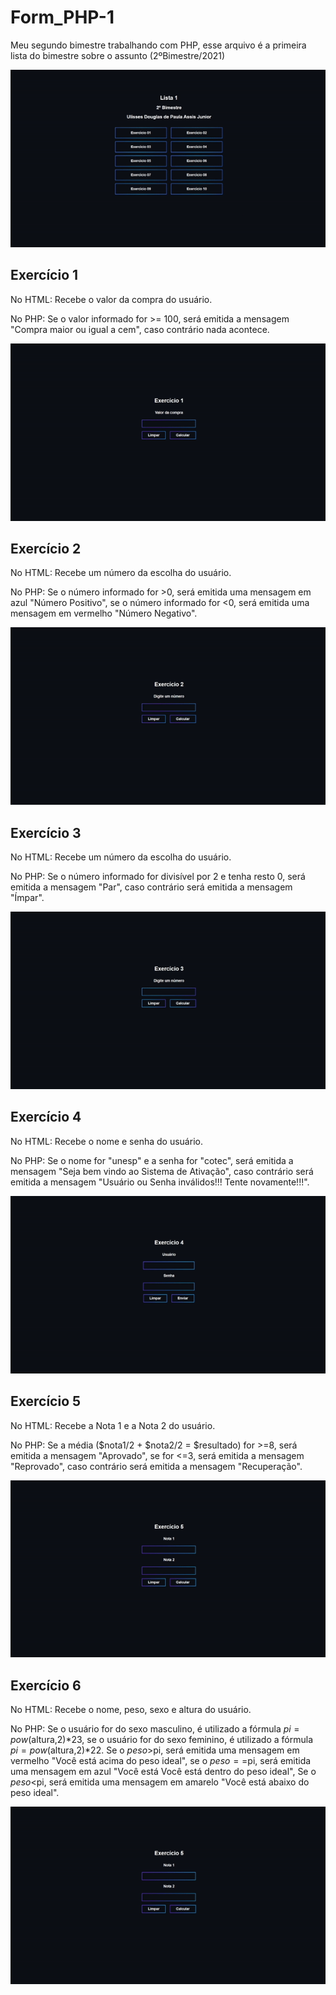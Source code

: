 # Form_PHP-1
Meu segundo bimestre trabalhando com PHP, esse arquivo é a primeira lista do bimestre sobre o assunto (2ºBimestre/2021)
<p align="center">
<img src="assets/index.gif">
<p>
  
## Exercício 1
No HTML: Recebe o valor da compra do usuário. <p> 
No PHP: Se o valor informado for >= 100, será emitida a mensagem "Compra maior ou igual a cem", caso contrário nada acontece.
<p align="center">
<img src="assets/ex1.gif">
<p>
  
## Exercício 2
No HTML: Recebe um número da escolha do usuário. <p> 
No PHP: Se o número informado for >0, será emitida uma mensagem em azul "Número Positivo", se o número informado for <0, será emitida uma mensagem em vermelho "Número Negativo".
<p align="center">
<img src="assets/ex2.gif">
<p>
  
## Exercício 3
No HTML: Recebe um número da escolha do usuário. <p> 
No PHP: Se o número informado for divisível por 2 e tenha resto 0, será emitida a mensagem "Par", caso contrário será emitida a mensagem "Ímpar".
<p align="center">
<img src="assets/ex3.gif">
<p>
  
## Exercício 4
No HTML: Recebe o nome e senha do usuário. <p> 
No PHP: Se o nome for "unesp" e a senha for "cotec", será emitida a mensagem "Seja bem vindo ao Sistema de Ativação", caso contrário será emitida a mensagem "Usuário ou Senha inválidos!!! Tente novamente!!!".
<p align="center">
<img src="assets/ex4.gif">
<p>
  
## Exercício 5
No HTML: Recebe a Nota 1 e a Nota 2 do usuário. <p> 
No PHP: Se a média ($nota1/2 + $nota2/2 = $resultado) for >=8, será emitida a mensagem "Aprovado", se for <=3, será emitida a mensagem "Reprovado", caso contrário será emitida a mensagem "Recuperação".
<p align="center">
<img src="assets/ex5.gif">
<p>

## Exercício 6
No HTML: Recebe o nome, peso, sexo e altura do usuário. <p> 
No PHP: Se o usuário for do sexo masculino, é utilizado a fórmula $pi=pow($altura,2)*23, se o usuário for do sexo feminino, é utilizado a fórmula $pi=pow($altura,2)*22.
Se o $peso>$pi, será emitida uma mensagem em vermelho "Você está acima do peso ideal", se o $peso==$pi, será emitida uma mensagem em azul "Você está Você está dentro do peso ideal", Se o $peso<$pi, será emitida uma mensagem em amarelo "Você está abaixo do peso ideal".
<p align="center">
<img src="assets/ex5.gif">
<p>
